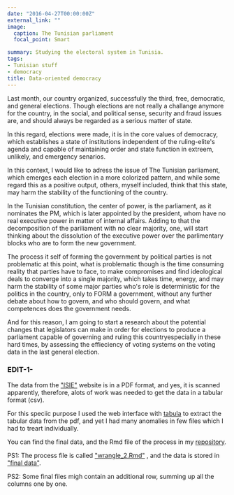 ```yaml
---
date: "2016-04-27T00:00:00Z"
external_link: ""
image:
  caption: The Tunisian parliament 
  focal_point: Smart

summary: Studying the electoral system in Tunisia.
tags: 
- Tunisian stuff
- democracy
title: Data-oriented democracy
---
```


Last month, our country organized, successfully the third, free, democratic, and general elections.
Though elections are not really a challange anymore for the country, in the social, and political sense, security and fraud issues are, and should always be regarded as a serious matter of state. 

In this regard, elections were made, it is in the core values of democracy, which establishes a state of institutions independent of the ruling-elite's agenda and capable of maintaining order and state function in extreem, unlikely, and emergency senarios.


In this context, I would like to adress the issue of The Tunisian parliament, which emerges each election in a more colorized pattern, and while some regard this as a positive output, others, myself included, think that this state, may harm the stability of the functioning of the country.

In the Tunisian constitution, the center of power, is the parliament, as it nominates the PM, which is later appointed by the president, whom have no real executive power in matter of internal affairs. 
Adding to that the decomposition of the pariliament with no clear majority, one, will start thinking about the dissolution of the executive power over the parlimentary blocks who are to form the new government.

The process it self of forming the government by political parties is not problematic at this point, what is problematic though is the time consuming reality that parties have to face, to make compromises and find ideological deals to converge into a single majority, which takes time, energy, and may harm the stability of some major parties who's role is deterministic for the politics in the country, only to FORM a government, without any further debate about how to govern, and who should govern, and what competences does the government needs.

And for this reason, I am going to start a research about the potential changes that legislators can make in order for elections to produce a parliament capable of governing and ruling this countryespecially in these hard times, by assessing the effieciency of voting systems on the voting data in the last general election. 

### EDIT-1-

The data from the ["ISIE"](http://www.isie.tn/) website is in a PDF format, and yes, it is scanned apparently, therefore, alots of work was needed to get the data in a tabular format (csv).

For this speciic purpose I used the web interface with [tabula](https://tabula.technology/) to extract the tabular data from the pdf, and yet I had many anomalies in few files which I had to treart individually.

You can find the final data, and the Rmd file of the process in my [repository](https://github.com/bennour007/elections).

PS1: The process file is called ["wrangle_2.Rmd"](https://github.com/bennour007/elections/blob/master/wrangle_2.Rmd) , and the data is stored in ["final data"](https://github.com/bennour007/elections/tree/master/final_data).

PS2: Some final files migh contain an additional row, summing up all the columns one by one.